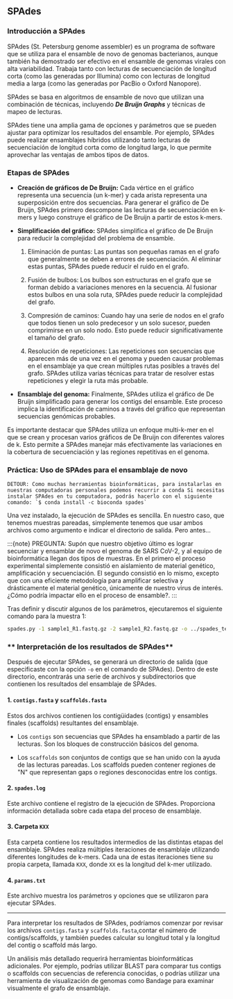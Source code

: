 ## **SPAdes**

### **Introducción a SPAdes**
SPAdes (St. Petersburg genome assembler) es un programa de software que se utiliza para el ensamble de novo de genomas bacterianos, aunque también ha demostrado ser efectivo en el ensamble de genomas virales con alta variabilidad. Trabaja tanto con lecturas de secuenciación de longitud corta (como las generadas por Illumina) como con lecturas de longitud media a larga (como las generadas por PacBio o Oxford Nanopore).

SPAdes se basa en algoritmos de ensamble de novo que utilizan una combinación de técnicas, incluyendo ***De Bruijn Graphs***  y técnicas de mapeo de lecturas.

SPAdes tiene una amplia gama de opciones y parámetros que se pueden ajustar para optimizar los resultados del ensamble. Por ejemplo, SPAdes puede realizar ensamblajes híbridos utilizando tanto lecturas de secuenciación de longitud corta como de longitud larga, lo que permite aprovechar las ventajas de ambos tipos de datos.

### **Etapas de SPAdes**


 * **Creación de gráficos de De Bruijn:** Cada vértice en el gráfico representa una secuencia (un k-mer) y cada arista representa una superposición entre dos secuencias. Para generar el gráfico de De Bruijn, SPAdes primero descompone las lecturas de secuenciación en k-mers y luego construye el gráfico de De Bruijn a partir de estos k-mers.

 * **Simplificación del gráfico:** SPAdes simplifica el gráfico de De Bruijn para reducir la complejidad del problema de ensamble.

     1. Eliminación de puntas: Las puntas son pequeñas ramas en el grafo que generalmente se deben a errores de secuenciación. Al eliminar estas puntas, SPAdes puede reducir el ruido en el grafo.

     2. Fusión de bulbos: Los bulbos son estructuras en el grafo que se forman debido a variaciones menores en la secuencia. Al fusionar estos bulbos en una sola ruta, SPAdes puede reducir la complejidad del grafo.

     3. Compresión de caminos: Cuando hay una serie de nodos en el grafo que todos tienen un solo predecesor y un solo sucesor, pueden comprimirse en un solo nodo. Esto puede reducir significativamente el tamaño del grafo.

     4. Resolución de repeticiones: Las repeticiones son secuencias que aparecen más de una vez en el genoma y pueden causar problemas en el ensamblaje ya que crean múltiples rutas posibles a través del grafo. SPAdes utiliza varias técnicas para tratar de resolver estas repeticiones y elegir la ruta más probable.

 * **Ensamblaje del genoma:** Finalmente, SPAdes utiliza el gráfico de De Bruijn simplificado para generar los contigs del ensamble. Este proceso implica la identificación de caminos a través del gráfico que representan secuencias genómicas probables. 

Es importante destacar que SPAdes utiliza un enfoque multi-k-mer en el que se crean y procesan varios gráficos de De Bruijn con diferentes valores de k. Esto permite a SPAdes manejar más efectivamente las variaciones en la cobertura de secuenciación y las regiones repetitivas en el genoma.

### **Práctica: Uso de SPAdes para el ensamblaje de novo**

    DETOUR: Como muchas herramientas bioinformáticas, para instalarlas en nuestras computadoras personales podemos recurrir a conda Si necesitas instalar SPAdes en tu computadora, podrás hacerlo con el siguiente comando: `$ conda install -c bioconda spades`

Una vez instalado, la ejecución de SPAdes es sencilla. En nuestro caso, que tenemos muestras pareadas, simplemente tenemos que usar ambos archivos como argumento e indicar el directorio de salida. Pero antes...

:::{note}
PREGUNTA: Supón que nuestro objetivo último es lograr secuenciar y ensamblar de novo el genoma de SARS CoV-2, y al equipo de bioinformática llegan dos tipos de muestras. En el primero el proceso experimental simplemente consistió en aislamiento de material genético, amplificación y secuenciación. El segundo consistió en lo mismo, excepto que con una eficiente metodología para amplificar selectiva y drásticamente el material genético, únicamente de nuestro virus de interés. ¿Cómo podría impactar ello en el proceso de ensamble?.
:::

Tras definir y discutir algunos de los parámetros, ejecutaremos el siguiente comando para la muestra 1:

```bash
spades.py -1 sample1_R1.fastq.gz -2 sample1_R2.fastq.gz -o ../spades_test/
```


### ** Interpretación de los resultados de SPAdes**

Después de ejecutar SPAdes, se generará un directorio de salida (que especificaste con la opción `-o` en el comando de SPAdes). Dentro de este directorio, encontrarás una serie de archivos y subdirectorios que contienen los resultados del ensamblaje de SPAdes.

#### 1. `contigs.fasta` y `scaffolds.fasta`

Estos dos archivos contienen los contigüidades (contigs) y ensambles finales (scaffolds) resultantes del ensamblaje.

- Los `contigs` son secuencias que SPAdes ha ensamblado a partir de las lecturas. Son los bloques de construcción básicos del genoma.

- Los `scaffolds` son conjuntos de contigs que se han unido con la ayuda de las lecturas pareadas. Los scaffolds pueden contener regiones de "N" que representan gaps o regiones desconocidas entre los contigs.

#### 2. `spades.log`

Este archivo contiene el registro de la ejecución de SPAdes. Proporciona información detallada sobre cada etapa del proceso de ensamblaje. 

#### 3. Carpeta `KXX`

Esta carpeta contiene los resultados intermedios de las distintas etapas del ensamblaje. SPAdes realiza múltiples iteraciones de ensamblaje utilizando diferentes longitudes de k-mers. Cada una de estas iteraciones tiene su propia carpeta, llamada `KXX`, donde `XX` es la longitud del k-mer utilizado.

#### 4. `params.txt`

Este archivo muestra los parámetros y opciones que se utilizaron para ejecutar SPAdes.

---

Para interpretar los resultados de SPAdes, podríamos comenzar por revisar los archivos `contigs.fasta` y `scaffolds.fasta`,contar el número de contigs/scaffolds, y también puedes calcular su longitud total y la longitud del contig o scaffold más largo. 

Un análisis más detallado requerirá herramientas bioinformáticas adicionales. Por ejemplo, podrías utilizar BLAST para comparar tus contigs o scaffolds con secuencias de referencia conocidas, o podrías utilizar una herramienta de visualización de genomas como Bandage para examinar visualmente el grafo de ensamblaje.


